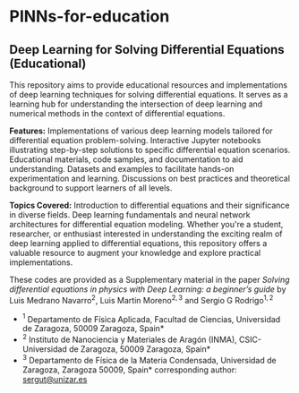 # PINNs-for-education
Deep Learning for Solving Differential Equations (Educational)
---
This repository aims to provide educational resources and implementations of deep learning techniques for solving differential equations. It serves as a learning hub for understanding the intersection of deep learning and numerical methods in the context of differential equations.

**Features:**
Implementations of various deep learning models tailored for differential equation problem-solving.
Interactive Jupyter notebooks illustrating step-by-step solutions to specific differential equation scenarios.
Educational materials, code samples, and documentation to aid understanding.
Datasets and examples to facilitate hands-on experimentation and learning.
Discussions on best practices and theoretical background to support learners of all levels.

**Topics Covered:**
Introduction to differential equations and their significance in diverse fields.
Deep learning fundamentals and neural network architectures for differential equation modeling.
Whether you're a student, researcher, or enthusiast interested in understanding the exciting realm of deep learning applied to differential equations, this repository offers a valuable resource to augment your knowledge and explore practical implementations. 

These codes are provided as a Supplementary material in the paper  *Solving differential equations in physics with Deep Learning: a beginner’s guide* 
by Luis Medrano Navarro$^2$, Luis Martin Moreno$^{2,3}$ and Sergio G Rodrigo$^{1,2}$

+ $^1$ Departamento de Física Aplicada, Facultad de Ciencias, Universidad de
Zaragoza, 50009 Zaragoza, Spain*
+ $^2$ Instituto de Nanociencia y Materiales de Aragón (INMA), CSIC-Universidad de Zaragoza, 50009 Zaragoza, Spain*
+ $^3$ Departamento de Física de la Materia Condensada, Universidad de Zaragoza, Zaragoza 50009, Spain*
corresponding author: sergut@unizar.es
